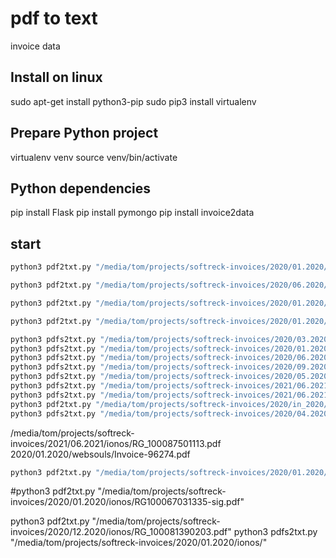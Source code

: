 # pdf to text 

invoice data


## Install on linux

sudo apt-get install python3-pip
sudo pip3 install virtualenv

## Prepare Python project
virtualenv venv
source venv/bin/activate

## Python dependencies

pip install Flask
pip install pymongo
pip install invoice2data


## start

```bash
python3 pdf2txt.py "/media/tom/projects/softreck-invoices/2020/01.2020/ionos/"
```


```bash
python3 pdf2txt.py "/media/tom/projects/softreck-invoices/2020/06.2020/ovh/"
```
```bash
python3 pdf2txt.py "/media/tom/projects/softreck-invoices/2020/01.2020/strato/"
```


```bash
python3 pdf2txt.py "/media/tom/projects/softreck-invoices/2020/01.2020/premium/"
```

```bash
python3 pdfs2txt.py "/media/tom/projects/softreck-invoices/2020/03.2020/strato/"
python3 pdfs2txt.py "/media/tom/projects/softreck-invoices/2020/01.2020/websouls/"
python3 pdfs2txt.py "/media/tom/projects/softreck-invoices/2020/06.2020/whmcs/"
python3 pdfs2txt.py "/media/tom/projects/softreck-invoices/2020/09.2020/mserwis/"
python3 pdfs2txt.py "/media/tom/projects/softreck-invoices/2020/05.2020/namesilo/"
python3 pdfs2txt.py "/media/tom/projects/softreck-invoices/2021/06.2021/ionos/"
python3 pdfs2txt.py "/media/tom/projects/softreck-invoices/2021/06.2021/strato/"
python3 pdf2txt.py "/media/tom/projects/softreck-invoices/2020/in_2020/"
python3 pdfs2txt.py "/media/tom/projects/softreck-invoices/2020/04.2020/premium/"
```
/media/tom/projects/softreck-invoices/2021/06.2021/ionos/RG_100087501113.pdf
2020/01.2020/websouls/Invoice-96274.pdf

```bash
python3 pdf2txt.py "/media/tom/projects/softreck-invoices/2020/01.2020/ionos/"
```
#python3 pdf2txt.py "/media/tom/projects/softreck-invoices/2020/01.2020/ionos/RG100067031335-sig.pdf"

python3 pdf2txt.py "/media/tom/projects/softreck-invoices/2020/12.2020/ionos/RG_100081390203.pdf"
python3 pdfs2txt.py "/media/tom/projects/softreck-invoices/2020/01.2020/ionos/"
